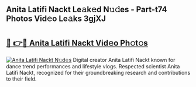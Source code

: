 ## Anita Latifi Nackt Le𝚊k𝚎d N𝚞𝚍es - Part-t74 Photos Vid𝚎o Le𝚊ks 3gjXJ

# <h2><a href="http://fb304d.evod.top/?m=Anita+Latifi+Nackt">🔗 👉🔴 Anita Latifi Nackt Vid𝚎o Ph𝚘t𝚘s</a></h2>

[![Anita Latifi Nackt N𝚞d𝚎s](https://i.imgur.com/8V9OHl7.gif)](http://fb304d.evod.top/?m=Anita+Latifi+Nackt)
Digital creator Anita Latifi Nackt known for dance trend performances and lifestyle vlogs. Respected scientist Anita Latifi Nackt, recognized for their groundbreaking research and contributions to their field. 
